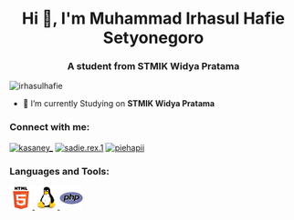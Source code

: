 
<h1 align="center">Hi 👋, I'm Muhammad Irhasul Hafie Setyonegoro</h1>
<h3 align="center">A student from STMIK Widya Pratama</h3>

<p align="left"> <img src="https://komarev.com/ghpvc/?username=irhasulhafie&label=Profile%20views&color=0e75b6&style=flat" alt="irhasulhafie" /> </p>

- 🔭 I’m currently Studying on **STMIK Widya Pratama**

<h3 align="left">Connect with me:</h3>
<p align="left">
<a href="https://twitter.com/kasaney_" target="blank"><img align="center" src="https://raw.githubusercontent.com/rahuldkjain/github-profile-readme-generator/master/src/images/icons/Social/twitter.svg" alt="kasaney_" height="30" width="40" /></a>
<a href="https://fb.com/sadie.rex.1" target="blank"><img align="center" src="https://raw.githubusercontent.com/rahuldkjain/github-profile-readme-generator/master/src/images/icons/Social/facebook.svg" alt="sadie.rex.1" height="30" width="40" /></a>
<a href="https://instagram.com/piehapii" target="blank"><img align="center" src="https://raw.githubusercontent.com/rahuldkjain/github-profile-readme-generator/master/src/images/icons/Social/instagram.svg" alt="piehapii" height="30" width="40" /></a>
</p>

<h3 align="left">Languages and Tools:</h3>
<p align="left"> <a href="https://www.w3.org/html/" target="_blank" rel="noreferrer"> <img src="https://raw.githubusercontent.com/devicons/devicon/master/icons/html5/html5-original-wordmark.svg" alt="html5" width="40" height="40"/> </a> <a href="https://www.linux.org/" target="_blank" rel="noreferrer"> <img src="https://raw.githubusercontent.com/devicons/devicon/master/icons/linux/linux-original.svg" alt="linux" width="40" height="40"/> </a> <a href="https://www.php.net" target="_blank" rel="noreferrer"> <img src="https://raw.githubusercontent.com/devicons/devicon/master/icons/php/php-original.svg" alt="php" width="40" height="40"/> </a> </p>
